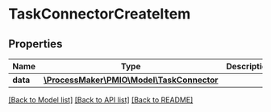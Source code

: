 # TaskConnectorCreateItem

## Properties
Name | Type | Description | Notes
------------ | ------------- | ------------- | -------------
**data** | [**\ProcessMaker\PMIO\Model\TaskConnector**](TaskConnector.md) |  | 

[[Back to Model list]](../README.md#documentation-for-models) [[Back to API list]](../README.md#documentation-for-api-endpoints) [[Back to README]](../README.md)


